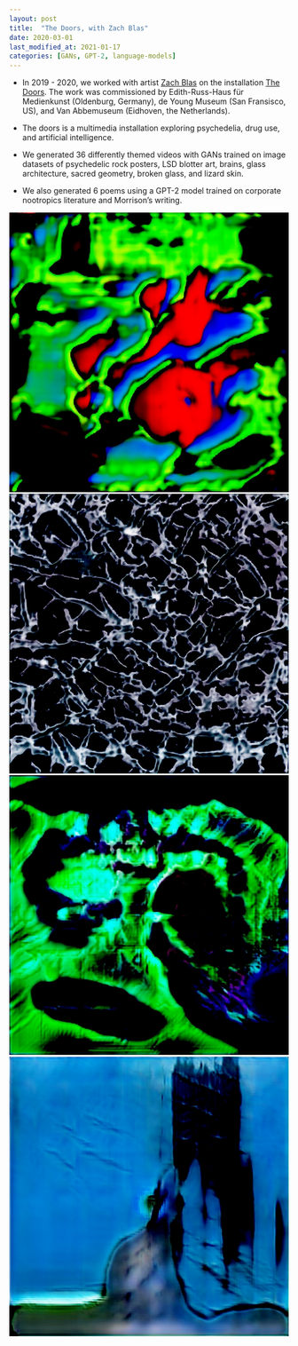 ```yaml
---
layout: post
title:  "The Doors, with Zach Blas"
date: 2020-03-01
last_modified_at: 2021-01-17
categories: [GANs, GPT-2, language-models]
---
```


* In 2019 - 2020, we worked with artist [Zach Blas][zach-blas] on the installation [The Doors][the-doors-homepage]. The work was commissioned by Edith-Russ-Haus für Medienkunst (Oldenburg, Germany), de Young Museum (San Fransisco, US), and Van Abbemuseum (Eidhoven, the Netherlands).

* The doors is a multimedia installation exploring psychedelia, drug use, and artificial intelligence.
* We generated 36 differently themed videos with GANs trained on image datasets of psychedelic rock posters, LSD blotter art, brains, glass architecture, sacred geometry, broken glass, and lizard skin.

* We also generated 6 poems using a GPT-2 model trained on corporate nootropics literature and Morrison’s writing.

![Video Still GAN-LSD](/assets/images/thedoors/zachblas_the-doors_GAN-LSD.jpg)
![Video Still GAN-shattered-glass](/assets/images/thedoors/zachblas_the-doors_GAN-shattered-glass.jpg)
![Video Still brains-and-neural-networks](/assets/images/thedoors/zachblas_the-doors_GAN-brains-and-neural-networks3.jpg)
![Video Still california-glass-architecture](/assets/images/thedoors/zachblas_the-doors_california-glass-architecture.jpg)



[zach-blas]: http://www.zachblas.info
[the-doors-homepage]: http://www.zachblas.info/works/the-doors/ 


